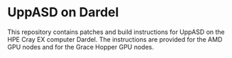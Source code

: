 # UppASD on Dardel
This repository contains patches and build instructions for UppASD on the HPE Cray EX computer Dardel. The instructions are provided for the AMD GPU nodes and for the Grace Hopper GPU nodes.
